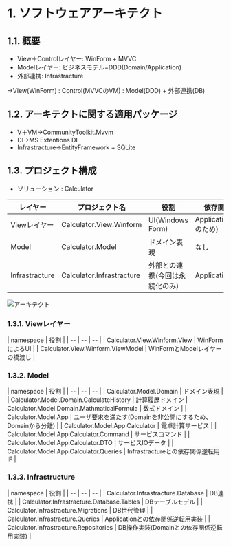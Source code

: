 ﻿# 1. ソフトウェアアーキテクト

## 1.1. 概要

- View＋Controlレイヤー: WinForm + MVVC
- Modelレイヤー: ビジネスモデル=DDD(Domain/Application)
- 外部連携: Infrastracture

→View(WinForm) : Control(MVVCのVM) : Model(DDD) + 外部連携(DB)

## 1.2. アーキテクトに関する適用パッケージ

- V＋VM→CommunityToolkit.Mvvm
- DI→MS Extentions DI
- Infrastracture→EntityFramework + SQLite

## 1.3. プロジェクト構成
- ソリューション : Calculator

| レイヤー | プロジェクト名 | 役割 | 依存関係(プロジェクト) |
| -- | -- | -- | -- |
| Viewレイヤー | Calculator.View.Winform | UI(Windows Form) | Application,Infrastracture(DIのため) |
| Model | Calculator.Model | ドメイン表現 | なし |
| Infrastracture | Calculator.Infrastracture | 外部との連携(今回は永続化のみ) | Application,Domain |

![アーキテクト](../アーキテクト.png)

### 1.3.1. Viewレイヤー

| namespace | 役割 |
| -- | -- | -- |
| Calculator.View.Winform.View | WinFormによるUI |
| Calculator.View.Winform.ViewModel | WinFormとModelレイヤーの橋渡し |

### 1.3.2. Model

| namespace | 役割 |
| -- | -- | -- |
| Calculator.Model.Domain | ドメイン表現 |
| Calculator.Model.Domain.CalculateHistory | 計算履歴ドメイン
| Calculator.Model.Domain.MathmaticalFormula | 数式ドメイン |
| Calculator.Model.App | ユーザ要求を満たす(Domainを非公開にするため、Domainから分離) |
| Calculator.Model.App.Calculator | 電卓計算サービス |
| Calculator.Model.App.Calculator.Command | サービスコマンド |
| Calculator.Model.App.Calculator.DTO | サービスIOデータ |
| Calculator.Model.App.Calculator.Queries | Infrastractureとの依存関係逆転用IF |

### 1.3.3. Infrastructure

| namespace | 役割 |
| -- | -- | -- |
| Calculator.Infrastracture.Database | DB連携 |
| Calculator.Infrastracture.Database.Tables | DBテーブルモデル |
| Calculator.Infrastracture.Migrations | DB世代管理 |
| Calculator.Infrastracture.Queries | Applicationとの依存関係逆転用実装 |
| Calculator.Infrastracture.Repositories | DB操作実装(Domainとの依存関係逆転用実装) |
